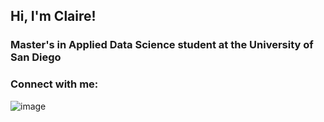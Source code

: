 ## Hi, I'm Claire!

### Master's in Applied Data Science student at the University of San Diego



### Connect with me:
![image]([https://github.com/user-attachments/assets/31be5dcc-4622-4751-9ce7-2be9537ecf80](https://www.linkedin.com/in/claire-bentzen))




<!--
**clairebentzen/clairebentzen** is a ✨ _special_ ✨ repository because its `README.md` (this file) appears on your GitHub profile.

Here are some ideas to get you started:

- 🔭 I’m currently working on ...
- 🌱 I’m currently learning ...
- 👯 I’m looking to collaborate on ...
- 🤔 I’m looking for help with ...
- 💬 Ask me about ...
- 📫 How to reach me: ...
- 😄 Pronouns: ...
- ⚡ Fun fact: ...
-->
